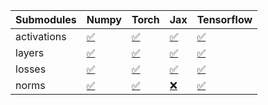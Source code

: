 | Submodules   | Numpy                                                                                                                           | Torch                                                                                                                           | Jax                                                                                                                             | Tensorflow                                                                                                                      |
|:-------------|:--------------------------------------------------------------------------------------------------------------------------------|:--------------------------------------------------------------------------------------------------------------------------------|:--------------------------------------------------------------------------------------------------------------------------------|:--------------------------------------------------------------------------------------------------------------------------------|
| activations  | <a href="https://github.com/unifyai/ivy/runs/8232644836?check_suite_focus=true" rel="noopener noreferrer" target="_blank">✅</a> | <a href="https://github.com/unifyai/ivy/runs/8232645505?check_suite_focus=true" rel="noopener noreferrer" target="_blank">✅</a> | <a href="https://github.com/unifyai/ivy/runs/8232646202?check_suite_focus=true" rel="noopener noreferrer" target="_blank">✅</a> | <a href="https://github.com/unifyai/ivy/runs/8232647044?check_suite_focus=true" rel="noopener noreferrer" target="_blank">✅</a> |
| layers       | <a href="https://github.com/unifyai/ivy/runs/8232645030?check_suite_focus=true" rel="noopener noreferrer" target="_blank">✅</a> | <a href="https://github.com/unifyai/ivy/runs/8232645640?check_suite_focus=true" rel="noopener noreferrer" target="_blank">✅</a> | <a href="https://github.com/unifyai/ivy/runs/8232646364?check_suite_focus=true" rel="noopener noreferrer" target="_blank">✅</a> | <a href="https://github.com/unifyai/ivy/runs/8232647246?check_suite_focus=true" rel="noopener noreferrer" target="_blank">✅</a> |
| losses       | <a href="https://github.com/unifyai/ivy/runs/8232645213?check_suite_focus=true" rel="noopener noreferrer" target="_blank">✅</a> | <a href="https://github.com/unifyai/ivy/runs/8232645802?check_suite_focus=true" rel="noopener noreferrer" target="_blank">✅</a> | <a href="https://github.com/unifyai/ivy/runs/8232646627?check_suite_focus=true" rel="noopener noreferrer" target="_blank">✅</a> | <a href="https://github.com/unifyai/ivy/runs/8232647391?check_suite_focus=true" rel="noopener noreferrer" target="_blank">✅</a> |
| norms        | <a href="https://github.com/unifyai/ivy/runs/8232645359?check_suite_focus=true" rel="noopener noreferrer" target="_blank">✅</a> | <a href="https://github.com/unifyai/ivy/runs/8232645971?check_suite_focus=true" rel="noopener noreferrer" target="_blank">✅</a> | <a href="https://github.com/unifyai/ivy/runs/8232646831?check_suite_focus=true" rel="noopener noreferrer" target="_blank">❌</a> | <a href="https://github.com/unifyai/ivy/runs/8232647573?check_suite_focus=true" rel="noopener noreferrer" target="_blank">✅</a> |